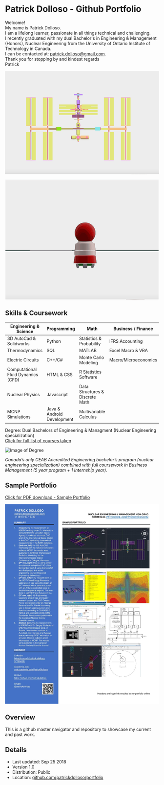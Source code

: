# Patrick Dolloso - Github Portfolio

Welcome! <br>
My name is Patrick Dolloso. <br>
I am a lifelong learner, passionate in all things technical and challenging. <br>
I recently graduated with my dual Bachelor's in Engineering & Management (Honors), Nuclear Engineering from the University of Ontario Institute of Technology in Canada. <br>
I can be contacted at: patrick.dolloso@gmail.com. <br>Thank you for  stopping by and kindest regards <br>Patrick

<center>

![alt text](https://github.com/patrickdolloso/Portfolio/blob/master/images/gifs/ISS%20CAD%20gif.gif?raw=true)

![alt text](https://github.com/patrickdolloso/Portfolio/blob/master/images/gifs/BION%20CAD%20gif.gif)
</center>

## Skills & Coursework

Engineering & Science | Programming | Math | Business / Finance
--------|-------|----- |--- 
3D AutoCad & Solidworks | Python | Statistics & Probability | IFRS Accounting 
Thermodynamics | SQL | MATLAB | Excel Macro & VBA  
Electric Circuits | C++/C# | Monte Carlo Modeling| Macro/Microeconomics
Computational Fluid Dynamics (CFD) | HTML & CSS | R Statistics Software
Nuclear Physics | Javascript | Data Structures & Discrete Math| 
MCNP Simulations | Java & Android Development | Multivariable Calculus

Degree: Dual Bachelors of Engineering & Managment (Nuclear Engineering specialization)
<br>
[Click for full list of courses taken](https://patrickdolloso.wordpress.com/education/)

![Image of Degree](https://patrickdolloso.files.wordpress.com/2018/09/patrick-dolloso-degree-scan-b-eng-mgmt.jpg?w=768)

*Canada’s only CEAB Accredited Engineering bachelor’s program (nuclear engineering specialization) combined with full coursework in Business Management (5 year program + 1 Internship year).*

## Sample Portfolio

[Click for PDF download - Sample Portfolio](https://patrickdolloso.files.wordpress.com/2018/09/patrick-dolloso-portfolio.pdf)
<br>

![alt text](https://github.com/patrickdolloso/Portfolio/blob/master/images/Patrick%20Dolloso%20Sample%20Portfolio.jpg?raw=true)

## Overview

This is a github master navigator and repository to showcase my current and past work.

## Details
* Last updated: Sep 25 2018
* Version 1.0
* Distribution: Public
* Location:
[github.com/patrickdolloso/portfolio](https://github.com/patrickdolloso/Portfolio)
